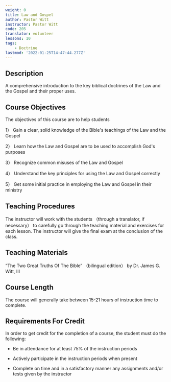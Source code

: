 ```yaml
---
weight: 0
title: Law and Gospel
author: Pastor Witt
instructor: Pastor Witt
code: 205
translator: volunteer
lessons: 10
tags:
    - Doctrine
lastmod: '2022-01-25T14:47:44.277Z'
---
```

## Description

A comprehensive introduction to the key biblical doctrines of the Law and the Gospel and their proper uses.

## Course Objectives

The objectives of this course are to help students

1） Gain a clear, solid knowledge of the Bible's teachings of the Law and the Gospel

2） Learn how the Law and Gospel are to be used to accomplish God's purposes

3） Recognize common misuses of the Law and Gospel

4） Understand the key principles for using the Law and Gospel correctly

5） Get some initial practice in employing the Law and Gospel in their ministry

## Teaching Procedures

The instructor will work with the students （through a translator, if necessary） to carefully go through the teaching material and exercises for each lesson. The instructor will give the final exam at the conclusion of the class.

## Teaching Materials

“The Two Great Truths Of The Bible” （bilingual edition） by Dr. James G. Witt, III

## Course Length

The course will generally take between 15-21 hours of instruction time to complete.

## Requirements For Credit

In order to get credit for the completion of a course, the student must do the following:

- Be in attendance for at least 75% of the instruction periods

- Actively participate in the instruction periods when present

- Complete on time and in a satisfactory manner any assignments and/or tests given by the instructor
